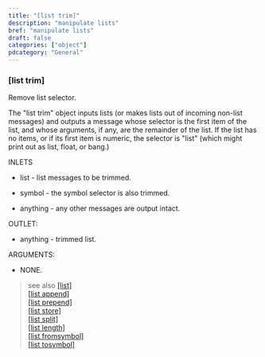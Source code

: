 ```yaml
---
title: "[list trim]"
description: "manipulate lists"
bref: "manipulate lists"
draft: false
categories: ["object"]
pdcategory: "General"
---
```




### [list trim]

Remove list selector.

The "list trim" object inputs lists (or makes lists out of incoming non-list messages) and outputs a message whose selector is the first item of the list, and whose arguments, if any, are the remainder of the list. If the list has no items, or if its first item is numeric, the selector is "list" (which might print out as list, float, or bang.)

INLETS

- list - list messages to be trimmed.

- symbol - the symbol selector is also trimmed.

- anything - any other messages are output intact.

OUTLET:

- anything - trimmed list.


ARGUMENTS:

- NONE.

> see also [[list]](../list)\
> [[list append]](../list-append)\
> [[list prepend]](../list-prepend)\
> [[list store]](../list-store)\
> [[list split]](../list-split)\
> [[list length]](../list-length)\
> [[list fromsymbol]](../list-fromsymbol)\
> [[list tosymbol]](../list-tosymbol)
